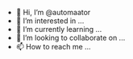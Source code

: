 - 👋 Hi, I’m @automaator
- 👀 I’m interested in ...
- 🌱 I’m currently learning ...
- 💞️ I’m looking to collaborate on ...
- 📫 How to reach me ...

<!---
automaator/automaator is a ✨ special ✨ repository because its `README.md` (this file) appears on your GitHub profile.
You can click the Preview link to take a look at your changes.
--->
